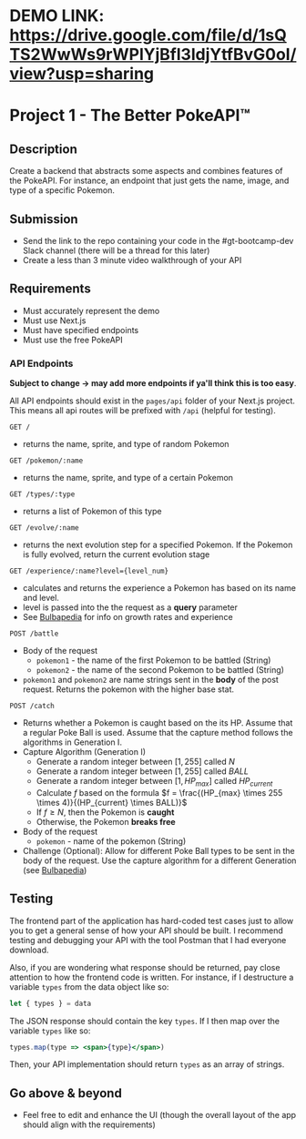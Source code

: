 

# DEMO LINK: https://drive.google.com/file/d/1sQTS2WwWs9rWPlYjBfl3ldjYtfBvG0oI/view?usp=sharing


# Project 1 - The Better PokeAPI™️

## Description
Create a backend that abstracts some aspects and combines features of the PokeAPI. For instance, an endpoint that just gets the name, image, and type of a specific Pokemon. 

## Submission
- Send the link to the repo containing your code in the #gt-bootcamp-dev Slack channel (there will be a thread for this later)
- Create a less than 3 minute video walkthrough of your API

## Requirements
- Must accurately represent the demo
- Must use Next.js
- Must have specified endpoints
- Must use the free PokeAPI

### API Endpoints
**Subject to change -> may add more endpoints if ya'll think this is too easy**.

All API endpoints should exist in the `pages/api` folder of your Next.js project. This means all api routes will be prefixed with `/api` (helpful for testing).

```http
GET /
```
- returns the name, sprite, and type of random Pokemon

```http
GET /pokemon/:name
```
- returns the name, sprite, and type of a certain Pokemon

```http
GET /types/:type
```
- returns a list of Pokemon of this type

```http
GET /evolve/:name
```
- returns the next evolution step for a specified Pokemon. If the Pokemon is fully evolved, return the current evolution stage

```http
GET /experience/:name?level={level_num}
```
- calculates and returns the experience a Pokemon has based on its name and level.
- level is passed into the the request as a **query** parameter
- See [Bulbapedia](https://bulbapedia.bulbagarden.net/wiki/Experience) for info on growth rates and experience 

```http
POST /battle
```
- Body of the request
	- `pokemon1` - the name of the first Pokemon to be battled (String)
	- `pokemon2` - the name of the second Pokemon to be battled (String)
- `pokemon1` and `pokemon2` are name strings sent in the **body** of the post request. Returns the pokemon with the higher base stat. 

```http
POST /catch
```
- Returns whether a Pokemon is caught based on the its HP. Assume that a regular Poke Ball is used. Assume that the capture method follows the algorithms in Generation I.
- Capture Algorithm (Generation I)
	- Generate a random integer between $[1, 255]$ called $N$
	- Generate a random integer between $[1, 255]$ called $BALL$
	- Generate a random integer between $[1, HP_{max}]$ called $HP_{current}$
	- Calculate $f$ based on the formula $f = \frac{(HP_{max} \times 255 \times 4)}{(HP_{current} \times BALL)}$
	- If $f \ge N$, then the Pokemon is **caught**
	- Otherwise, the Pokemon **breaks free** 
- Body of the request
	- `pokemon` - name of the pokemon (String)
- Challenge (Optional): Allow for different Poke Ball types to be sent in the body of the request. Use the capture algorithm for a different Generation (see [Bulbapedia](https://bulbapedia.bulbagarden.net/wiki/Catch_rate))

## Testing
The frontend part of the application has hard-coded test cases just to allow you to get a general sense of how your API should be built. I recommend testing and debugging your API with the tool Postman that I had everyone download. 

Also, if you are wondering what response should be returned, pay close attention to how the frontend code is written. For instance, if I destructure a variable `types` from the data object like so:
```js
let { types } = data 
```
The JSON response should contain the key `types`. If I then map over the variable `types` like so:
```jsx
types.map(type => <span>{type}</span>)
```
Then, your API implementation should return `types` as an array of strings. 

## Go above & beyond
- Feel free to edit and enhance the UI (though the overall layout of the app should align with the requirements)


